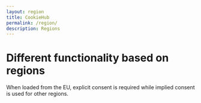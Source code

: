 ```yaml
---
layout: region
title: CookieHub
permalink: /region/
description: Regions
---
```


# Different functionality based on regions

When loaded from the EU, explicit consent is required while implied consent is used for other regions.
